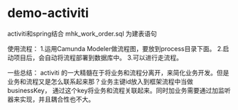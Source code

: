 # demo-activiti
activiti和spring结合
mhk_work_order.sql 为建表语句

使用流程：
1.运用Camunda Modeler做流程图，要放到process目录下面。
2.启动项目后，会自动将流程部署到数据库中。
3.可以进行走流程。

一些总结：
activiti 的一大精髓在于将业务和流程分离开，来简化业务开发。但是业务和流程又是怎么联系起来那？业务主键id放入到框架流程中当做businessKey，
通过这个key将业务和流程关联起来。同时加业务需要通过加监听器来实现，并且耦合性也不大。

